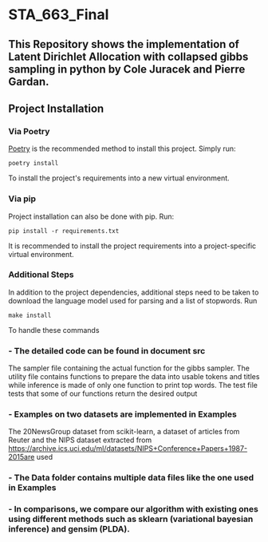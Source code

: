 # STA_663_Final
   ## This Repository shows the implementation of Latent Dirichlet Allocation with collapsed gibbs sampling in python by Cole Juracek and Pierre Gardan.
    
## Project Installation

### Via Poetry

[Poetry](https://python-poetry.org/) is the recommended method to install this project. Simply run:

```poetry install```

To install the project's requirements into a new virtual environment.

### Via pip

Project installation can also be done with pip. Run:

```pip install -r requirements.txt```

It is recommended to install the project requirements into a project-specific virtual environment.

### Additional Steps

In addition to the project dependencies, additional steps need to be taken to download the language model used for parsing and
a list of stopwords. Run

```make install```

To handle these commands


### - The detailed code can be found in document src 
The sampler file containing the actual function for the gibbs sampler. The utility file contains functions to prepare the data into usable tokens and titles while inference is made of only one function to print top words. The test file tests that some of our functions return the desired output
   
### - Examples on two datasets are implemented in Examples
The 20NewsGroup dataset from scikit-learn, a dataset of articles from Reuter and the NIPS dataset extracted from   https://archive.ics.uci.edu/ml/datasets/NIPS+Conference+Papers+1987-2015are used
  
### - The Data folder contains multiple data files like the one used in Examples

### - In comparisons, we compare our algorithm with existing ones using different methods such as sklearn (variational bayesian inference) and gensim (PLDA).
